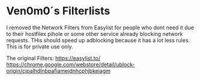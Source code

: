 # Ven0m0´s Filterlists

I removed the Network Filters from Easylist for people who dont need it due to their hostfilex pihole or some other service already blocking network requests. THis should speed up adblocking because it has a lot less rules. 
This is for private use only.

The original Filters:
https://easylist.to/
https://chrome.google.com/webstore/detail/ublock-origin/cjpalhdlnbpafiamejdnhcphjbkeiagm
